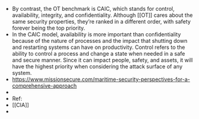 - By contrast, the OT benchmark is CAIC, which stands for control, availability, integrity, and confidentiality. Although [[OT]] cares about the same security properties, they’re ranked in a different order, with safety forever being the top priority.
- In the CAIC model, availability is more important than confidentiality because of the nature of processes and the impact that shutting down and restarting systems can have on productivity. Control refers to the ability to control a process and change a state when needed in a safe and secure manner. Since it can impact people, safety, and assets, it will have the highest priority when considering the attack surface of any system.
- https://www.missionsecure.com/maritime-security-perspectives-for-a-comprehensive-approach
-
- Ref:
- [[CIA]]
-